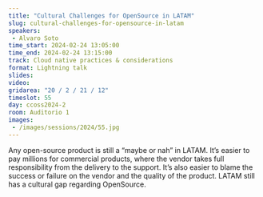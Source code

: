 ```yaml
---
title: "Cultural Challenges for OpenSource in LATAM"
slug: cultural-challenges-for-opensource-in-latam
speakers:
 - Alvaro Soto
time_start: 2024-02-24 13:05:00
time_end: 2024-02-24 13:15:00
track: Cloud native practices & considerations
format: Lightning talk
slides: 
video: 
gridarea: "20 / 2 / 21 / 12"
timeslot: 55
day: ccoss2024-2
room: Auditorio 1
images: 
 - /images/sessions/2024/55.jpg
---
```


Any open-source product is still a “maybe or nah” in LATAM. It’s easier to pay millions for commercial products, where the vendor takes full responsibility from the delivery to the support. It’s also easier to blame the success or failure on the vendor and the quality of the product. LATAM still has a cultural gap regarding OpenSource.